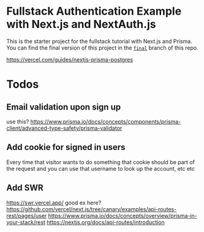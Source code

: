 # Fullstack Authentication Example with Next.js and NextAuth.js

This is the starter project for the fullstack tutorial with Next.js and Prisma. You can find the final version of this project in the [`final`](https://github.com/prisma/blogr-nextjs-prisma/tree/final) branch of this repo.

https://vercel.com/guides/nextjs-prisma-postgres

# Todos

## Email validation upon sign up

use this? https://www.prisma.io/docs/concepts/components/prisma-client/advanced-type-safety/prisma-validator

## Add cookie for signed in users

Every time that visitor wants to do something that cookie should be part of the request and you can use that username to look up the account, etc etc

## Add SWR

https://swr.vercel.app/
good ex here? https://github.com/vercel/next.js/tree/canary/examples/api-routes-rest/pages/user
https://www.prisma.io/docs/concepts/overview/prisma-in-your-stack/rest
https://nextjs.org/docs/api-routes/introduction
